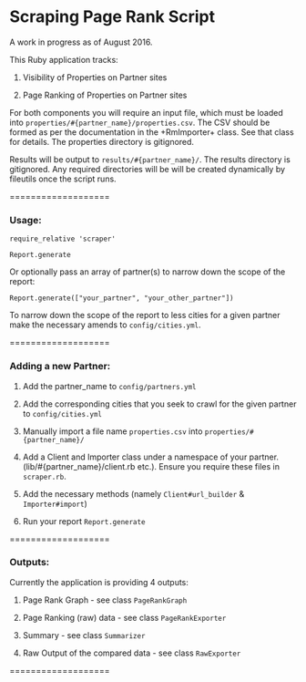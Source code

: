 # Scraping Page Rank Script

A work in progress as of August 2016.

This Ruby application tracks:
  
  1) Visibility of Properties on Partner sites
  
  2) Page Ranking of Properties on Partner sites

For both components you will require an input file, which must be loaded into `properties/#{partner_name}/properties.csv`. The CSV should be formed as per the documentation in the +RmImporter+ class. See that class for details. The properties directory is gitignored.

Results will be output to `results/#{partner_name}/`. The results directory is gitignored. Any required directories will be will be created dynamically by fileutils once the script runs.

===================

### Usage:

```
require_relative 'scraper'

Report.generate

```

Or optionally pass an array of partner(s) to narrow down the scope of the report:

```
Report.generate(["your_partner", "your_other_partner"])
```

To narrow down the scope of the report to less cities for a given partner make the necessary amends to  `config/cities.yml`.

===================

### Adding a new Partner:

1) Add the partner_name to `config/partners.yml`

2) Add the corresponding cities that you seek to crawl for the given partner to `config/cities.yml`

3) Manually import a file name `properties.csv` into `properties/#{partner_name}/`

4) Add a Client and Importer class under a namespace of your partner. (lib/#{partner_name}/client.rb etc.). Ensure you require these files in `scraper.rb`.

5) Add the necessary methods (namely `Client#url_builder` & `Importer#import`)

6) Run your report `Report.generate`


===================

### Outputs:

Currently the application is providing 4 outputs:
 
  1) Page Rank Graph - see class `PageRankGraph`

  2) Page Ranking (raw) data - see class `PageRankExporter`

  3) Summary - see class `Summarizer`

  4) Raw Output of the compared data - see class `RawExporter`

===================

